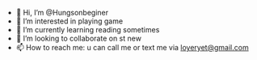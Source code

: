 - 👋 Hi, I’m @Hungsonbeginer
- 👀 I’m interested in playing game
- 🌱 I’m currently learning reading sometimes
- 💞️ I’m looking to collaborate on st new
- 📫 How to reach me: u can call me or text me via loyeryet@gmail.com

<!---
Hungsonbeginer/Hungsonbeginer is a ✨ special ✨ repository because its `README.md` (this file) appears on your GitHub profile.
You can click the Preview link to take a look at your changes.
--->
